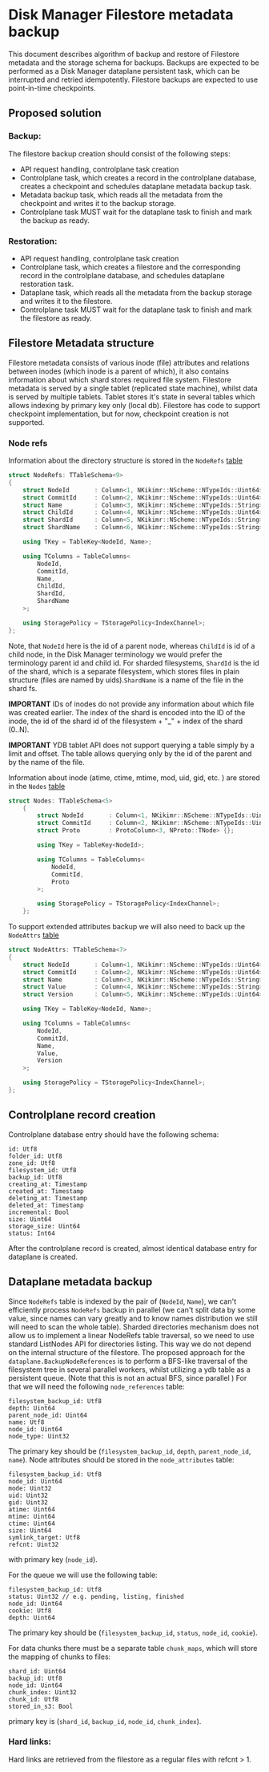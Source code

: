 # Disk Manager Filestore metadata backup

This document describes algorithm of backup and restore of Filestore metadata and the storage schema for backups. Backups are expected to be performed as a Disk Manager dataplane persistent task, which can be interrupted and retried idempotently. Filestore backups are expected to use point-in-time checkpoints.

## Proposed solution

### Backup:
The filestore backup creation should consist of the following steps:
* API request handling, controlplane task creation
* Controlplane task, which creates a record in the controlplane database, creates a checkpoint and schedules dataplane metadata backup task.
* Metadata backup task, which reads all the metadata from the checkpoint and writes it to the backup storage.
* Controlplane task MUST wait for the dataplane task to finish and mark the backup as ready.

### Restoration:
* API request handling, controlplane task creation
* Controlplane task, which creates a filestore and the corresponding record in the controlplane database, and schedules dataplane restoration task.
* Dataplane task, which reads all the metadata from the backup storage and writes it to the filestore.
* Controlplane task MUST wait for the dataplane task to finish and mark the filestore as ready.

## Filestore Metadata structure

Filestore metadata consists of various inode (file) attributes and relations between inodes (which inode is a parent of which), it also contains information about which shard stores required file system. Filestore metadata is served by a single tablet (replicated state machine), whilst data is served by multiple tablets. Tablet stores it's state in several tables which allows indexing by primary key only (local db).
Filestore has code to support checkpoint implementation, but for now, checkpoint creation is not supported.

### Node refs
Information about the directory structure is stored in the `NodeRefs` [table](https://github.com/ydb-platform/nbs/blob/40d2878cd3c878c53f8a4946ede2ee47ff43e8f6/cloud/filestore/libs/storage/tablet/tablet_schema.h#L218)
```cpp
struct NodeRefs: TTableSchema<9>
{
    struct NodeId       : Column<1, NKikimr::NScheme::NTypeIds::Uint64> {};
    struct CommitId     : Column<2, NKikimr::NScheme::NTypeIds::Uint64> {};
    struct Name         : Column<3, NKikimr::NScheme::NTypeIds::String> {};
    struct ChildId      : Column<4, NKikimr::NScheme::NTypeIds::Uint64> {};
    struct ShardId      : Column<5, NKikimr::NScheme::NTypeIds::String> {};
    struct ShardName    : Column<6, NKikimr::NScheme::NTypeIds::String> {};

    using TKey = TableKey<NodeId, Name>;

    using TColumns = TableColumns<
        NodeId,
        CommitId,
        Name,
        ChildId,
        ShardId,
        ShardName
    >;

    using StoragePolicy = TStoragePolicy<IndexChannel>;
};
```
Note, that `NodeId` here is the id of a parent node, whereas `ChildId` is id of a child node,
in the Disk Manager terminology we would prefer the terminology parent id and child id.
For sharded filesystems, `ShardId` is the id of the shard, which is a separate filesystem, which stores files in plain structure (files are named by uids).`ShardName` is a name of the file in the shard fs.

**IMPORTANT** IDs of inodes do not provide any information about which file was created earlier. The index of the shard is encoded into the ID of the inode, the id of the shard id of the filesystem + "_" + index of the shard (0..N).


**IMPORTANT** YDB tablet API does not support querying a table simply by a limit and offset.
The table allows querying only by the id of the parent and by the name of the file.


Information about inode (atime, ctime, mtime, mod, uid, gid, etc. ) are stored in the `Nodes` [table](https://github.com/ydb-platform/nbs/blob/40d2878cd3c878c53f8a4946ede2ee47ff43e8f6/cloud/filestore/libs/storage/tablet/tablet_schema.h#L137)
```cpp
struct Nodes: TTableSchema<5>
    {
        struct NodeId       : Column<1, NKikimr::NScheme::NTypeIds::Uint64> {};
        struct CommitId     : Column<2, NKikimr::NScheme::NTypeIds::Uint64> {};
        struct Proto        : ProtoColumn<3, NProto::TNode> {};

        using TKey = TableKey<NodeId>;

        using TColumns = TableColumns<
            NodeId,
            CommitId,
            Proto
        >;

        using StoragePolicy = TStoragePolicy<IndexChannel>;
    };
```

To support extended attributes backup we will also need to back up the `NodeAttrs` [table](https://github.com/ydb-platform/nbs/blob/40d2878cd3c878c53f8a4946ede2ee47ff43e8f6/cloud/filestore/libs/storage/tablet/tablet_schema.h#L174)
```cpp
struct NodeAttrs: TTableSchema<7>
{
    struct NodeId       : Column<1, NKikimr::NScheme::NTypeIds::Uint64> {};
    struct CommitId     : Column<2, NKikimr::NScheme::NTypeIds::Uint64> {};
    struct Name         : Column<3, NKikimr::NScheme::NTypeIds::String> {};
    struct Value        : Column<4, NKikimr::NScheme::NTypeIds::String> {};
    struct Version      : Column<5, NKikimr::NScheme::NTypeIds::Uint64> {};

    using TKey = TableKey<NodeId, Name>;

    using TColumns = TableColumns<
        NodeId,
        CommitId,
        Name,
        Value,
        Version
    >;

    using StoragePolicy = TStoragePolicy<IndexChannel>;
};
```

## Controlplane record creation

Controlplane database entry should have the following schema:
```
id: Utf8
folder_id: Utf8
zone_id: Utf8
filesystem_id: Utf8
backup_id: Utf8
creating_at: Timestamp
created_at: Timestamp
deleting_at: Timestamp
deleted_at: Timestamp
incremental: Bool
size: Uint64
storage_size: Uint64
status: Int64
```

After the controlplane record is created, almost identical database entry for dataplane is created.

## Dataplane metadata backup


Since `NodeRefs` table is indexed by the pair of (`NodeId`, `Name`), we can't efficiently process  `NodeRefs` backup in parallel (we can't split data by some value, since names can vary greatly and to know names distribution we still will need to scan the whole table). Sharded directories mechanism does not allow us to implement a linear NodeRefs table traversal, so we need to use standard ListNodes API for directories listing. This way we do not depend on the internal structure of the filestore.
The proposed approach for the `dataplane.BackupNodeReferences` is to perform a BFS-like traversal of the filesystem tree in several parallel workers, whilst utilizing a ydb table as a persistent queue. (Note that this is not an actual BFS, since parallel )
For that we will need the following `node_references` table:
```
filesystem_backup_id: Utf8
depth: Uint64
parent_node_id: Uint64
name: Utf8
node_id: Uint64
node_type: Uint32
```

The primary key should be (`filesystem_backup_id`, `depth`, `parent_node_id`, `name`).
Node attributes should be stored in the `node_attributes` table:
```
filesystem_backup_id: Utf8
node_id: Uint64
mode: Uint32
uid: Uint32
gid: Uint32
atime: Uint64
mtime: Uint64
ctime: Uint64
size: Uint64
symlink_target: Utf8
refcnt: Uint32
```
with primary key (`node_id`).

For the queue we will use the following table:
```
filesystem_backup_id: Utf8
status: Uint32 // e.g. pending, listing, finished
node_id: Uint64
cookie: Utf8
depth: Uint64
```
The primary key should be (`filesystem_backup_id`, `status`, `node_id`, `cookie`).

For data chunks there must be a separate table `chunk_maps`, which will store the mapping of chunks to files:
```
shard_id: Uint64
backup_id: Utf8
node_id: Uint64
chunk_index: Uint32
chunk_id: Utf8
stored_in_s3: Bool
```
primary key is (`shard_id`, `backup_id`, `node_id`, `chunk_index`).

### Hard links:
Hard links are retrieved from the filestore as a regular files with refcnt > 1.
